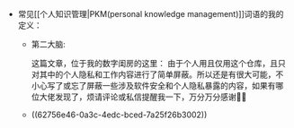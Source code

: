- 常见[[个人知识管理|PKM(personal knowledge management)]]词语的我的定义：
	- 第二大脑:
	  
	  这篇文章，位于我的数字闺房的这里：
	  由于个人用且仅用这个仓库，且只对其中的个人隐私和工作内容进行了简单屏蔽。所以还是有很大可能，不小心写了或忘了屏蔽一些涉及软件安全和个人隐私暴露的内容，如果有哪位大佬发现了，烦请评论或私信提醒我一下，万分万分感谢🦀🦀
	- ((62756e46-0a3c-4edc-bced-7a25f26b3002))
